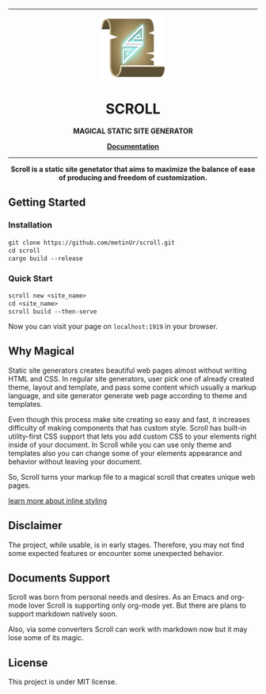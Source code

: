 
- - -
<p align="center"><img src="./scroll_logo.png" alt="Scroll" height="128" width="128"/></p>
<h1 align="center">SCROLL</h1>
<p align="center"><b>MAGICAL STATIC SITE GENERATOR</b></p>
<p align="center">
<b><a href="https://metinur.github.io/scroll-doc/">Documentation</a></b>
</p>

- - -
<p align="center"><b>Scroll is a static site genetator that aims to maximize the balance of ease of producing and freedom of customization.</b></p> 

## Getting Started
### Installation
```
git clone https://github.com/metinUr/scroll.git
cd scroll
cargo build --release
```
### Quick Start
```
scroll new <site_name>
cd <site_name>
scroll build --then-serve
```
Now you can visit your page on `localhost:1919` in your browser.

## Why Magical

Static site generators creates beautiful web pages almost without writing HTML
and CSS. In regular site generators, user pick one of already created theme,
layout and template, and pass some content which usually a markup language, and
site generator generate web page according to theme and templates. 

Even though this process make site creating so easy and fast, it increases
difficulty of making components that has custom style. Scroll has built-in
utility-first CSS support that lets you add custom CSS to your elements right
inside of your document. In Scroll while you can use only theme and templates
also you can change some of your elements appearance and behavior without
leaving your document. 

So, Scroll turns your markup file to a magical scroll that creates unique web
pages. 

[learn more about inline styling](https://metinur.github.io/scroll-doc/docs/styling.html)

## Disclaimer
The project, while usable, is in early stages. Therefore, you may
not find some expected features or encounter some unexpected behavior. 

## Documents Support
Scroll was born from personal needs and desires. As an Emacs and org-mode lover
Scroll is supporting only org-mode yet. But there are plans to support markdown
natively soon.

Also, via some converters Scroll can work with markdown now but it may lose some
of its magic.

## License
This project is under MIT license.
